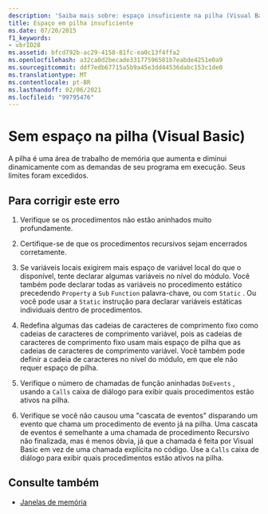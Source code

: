 ```yaml
---
description: 'Saiba mais sobre: espaço insuficiente na pilha (Visual Basic)'
title: Espaço em pilha insuficiente
ms.date: 07/20/2015
f1_keywords:
- vbrID28
ms.assetid: bfcd792b-ac29-4158-81fc-ea0c13f4ffa2
ms.openlocfilehash: a32ca0d2becade33177596501b7eabde4251e0a9
ms.sourcegitcommit: ddf7edb67715a5b9a45e3dd44536dabc153c1de0
ms.translationtype: MT
ms.contentlocale: pt-BR
ms.lasthandoff: 02/06/2021
ms.locfileid: "99795476"
---
```

# <a name="out-of-stack-space-visual-basic"></a>Sem espaço na pilha (Visual Basic)

A pilha é uma área de trabalho de memória que aumenta e diminui dinamicamente com as demandas de seu programa em execução. Seus limites foram excedidos.  
  
## <a name="to-correct-this-error"></a>Para corrigir este erro  
  
1. Verifique se os procedimentos não estão aninhados muito profundamente.  
  
2. Certifique-se de que os procedimentos recursivos sejam encerrados corretamente.  
  
3. Se variáveis locais exigirem mais espaço de variável local do que o disponível, tente declarar algumas variáveis no nível do módulo. Você também pode declarar todas as variáveis no procedimento estático precedendo `Property` a `Sub` `Function` palavra-chave, ou com `Static` . Ou você pode usar a `Static` instrução para declarar variáveis estáticas individuais dentro de procedimentos.  
  
4. Redefina algumas das cadeias de caracteres de comprimento fixo como cadeias de caracteres de comprimento variável, pois as cadeias de caracteres de comprimento fixo usam mais espaço de pilha que as cadeias de caracteres de comprimento variável. Você também pode definir a cadeia de caracteres no nível do módulo, em que ele não requer espaço de pilha.  
  
5. Verifique o número de chamadas de função aninhadas `DoEvents` , usando a `Calls` caixa de diálogo para exibir quais procedimentos estão ativos na pilha.  
  
6. Verifique se você não causou uma "cascata de eventos" disparando um evento que chama um procedimento de evento já na pilha. Uma cascata de eventos é semelhante a uma chamada de procedimento Recursivo não finalizada, mas é menos óbvia, já que a chamada é feita por Visual Basic em vez de uma chamada explícita no código. Use a `Calls` caixa de diálogo para exibir quais procedimentos estão ativos na pilha.  
  
## <a name="see-also"></a>Consulte também

- [Janelas de memória](/visualstudio/debugger/memory-windows)

